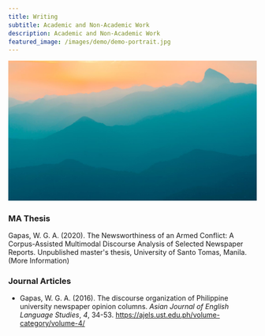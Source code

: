 ```yaml
---
title: Writing
subtitle: Academic and Non-Academic Work
description: Academic and Non-Academic Work
featured_image: /images/demo/demo-portrait.jpg
---
```


![](/images/demo/demo-landscape.jpg)

### MA Thesis
Gapas, W. G. A. (2020). The Newsworthiness of an Armed Conflict: A Corpus-Assisted Multimodal Discourse Analysis of Selected Newspaper Reports. Unpublished master's thesis, University of Santo Tomas, Manila. (More Information)

### Journal Articles
* Gapas, W. G. A. (2016). The discourse organization of Philippine university newspaper opinion columns. *Asian Journal of English Language Studies*, *4*, 34-53. <https://ajels.ust.edu.ph/volume-category/volume-4/>